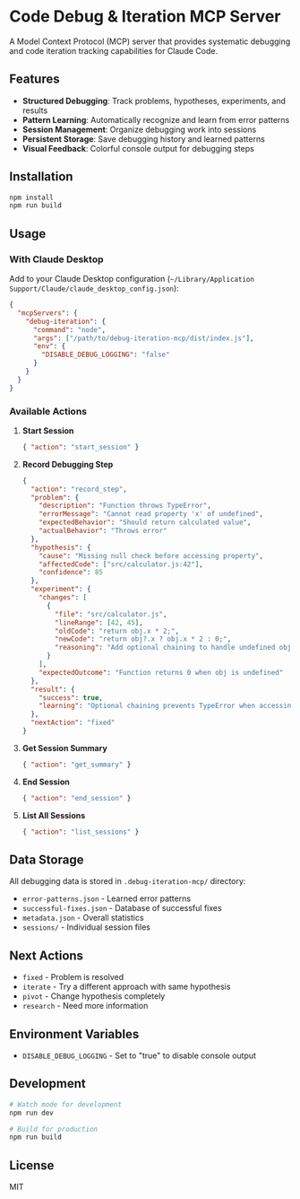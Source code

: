 # Code Debug & Iteration MCP Server

A Model Context Protocol (MCP) server that provides systematic debugging and code iteration tracking capabilities for Claude Code.

## Features

- **Structured Debugging**: Track problems, hypotheses, experiments, and results
- **Pattern Learning**: Automatically recognize and learn from error patterns
- **Session Management**: Organize debugging work into sessions
- **Persistent Storage**: Save debugging history and learned patterns
- **Visual Feedback**: Colorful console output for debugging steps

## Installation

```bash
npm install
npm run build
```

## Usage

### With Claude Desktop

Add to your Claude Desktop configuration (`~/Library/Application Support/Claude/claude_desktop_config.json`):

```json
{
  "mcpServers": {
    "debug-iteration": {
      "command": "node",
      "args": ["/path/to/debug-iteration-mcp/dist/index.js"],
      "env": {
        "DISABLE_DEBUG_LOGGING": "false"
      }
    }
  }
}
```

### Available Actions

1. **Start Session**

   ```json
   { "action": "start_session" }
   ```

2. **Record Debugging Step**

   ```json
   {
     "action": "record_step",
     "problem": {
       "description": "Function throws TypeError",
       "errorMessage": "Cannot read property 'x' of undefined",
       "expectedBehavior": "Should return calculated value",
       "actualBehavior": "Throws error"
     },
     "hypothesis": {
       "cause": "Missing null check before accessing property",
       "affectedCode": ["src/calculator.js:42"],
       "confidence": 85
     },
     "experiment": {
       "changes": [
         {
           "file": "src/calculator.js",
           "lineRange": [42, 45],
           "oldCode": "return obj.x * 2;",
           "newCode": "return obj?.x ? obj.x * 2 : 0;",
           "reasoning": "Add optional chaining to handle undefined object"
         }
       ],
       "expectedOutcome": "Function returns 0 when obj is undefined"
     },
     "result": {
       "success": true,
       "learning": "Optional chaining prevents TypeError when accessing nested properties"
     },
     "nextAction": "fixed"
   }
   ```

3. **Get Session Summary**

   ```json
   { "action": "get_summary" }
   ```

4. **End Session**

   ```json
   { "action": "end_session" }
   ```

5. **List All Sessions**

   ```json
   { "action": "list_sessions" }
   ```

## Data Storage

All debugging data is stored in `.debug-iteration-mcp/` directory:

- `error-patterns.json` - Learned error patterns
- `successful-fixes.json` - Database of successful fixes
- `metadata.json` - Overall statistics
- `sessions/` - Individual session files

## Next Actions

- `fixed` - Problem is resolved
- `iterate` - Try a different approach with same hypothesis
- `pivot` - Change hypothesis completely
- `research` - Need more information

## Environment Variables

- `DISABLE_DEBUG_LOGGING` - Set to "true" to disable console output

## Development

```bash
# Watch mode for development
npm run dev

# Build for production
npm run build
```

## License

MIT
